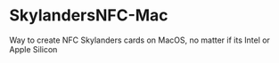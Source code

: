# SkylandersNFC-Mac
Way to create NFC Skylanders cards on MacOS, no matter if its Intel or Apple Silicon
